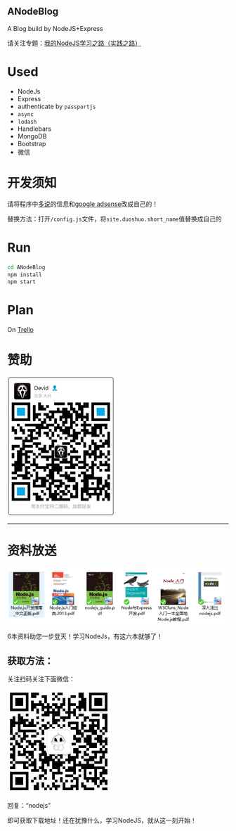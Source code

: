 ANodeBlog
----
A Blog build by NodeJS+Express

请关注专题：[我的NodeJS学习之路（实践之路）](http://www.jianshu.com/collection/a9b2729478eb)

# Used
- NodeJs
- Express
 - authenticate by `passportjs` 
 - `async`
 - `lodash`
- Handlebars
- MongoDB
- Bootstrap
- 微信

# 开发须知
请将程序中[多说](http://duoshuo.com)的信息和[google adsense](https://www.google.com/adsense/app)改成自己的！

替换方法：打开`/config.js`文件，将`site.duoshuo.short_name`值替换成自己的

# Run
```bash
cd ANodeBlog
npm install
npm start
```

# Plan
On [Trello](https://trello.com/b/L9btNWNT/anodeblog)

# 赞助
![img](https://raw.githubusercontent.com/gefangshuai/wincn-static/master/imgs/zhong.png)

----

# 资料放送
![img](https://raw.githubusercontent.com/gefangshuai/wincn-static/master/imgs/node-ziliao.png)

6本资料助您一步登天！学习NodeJs，有这六本就够了！

## 获取方法：
关注扫码关注下面微信：

![img](https://raw.githubusercontent.com/gefangshuai/wincn-static/master/imgs/qrcode_for_gh_d4117a038b97_258.jpg)

回复：“nodejs”

即可获取下载地址！还在犹豫什么，学习NodeJS，就从这一刻开始！

